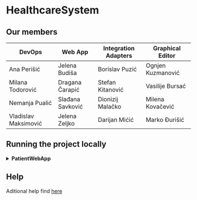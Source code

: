 # HealthcareSystem

## Our members

| DevOps               | Web App          | Integration Adapters | Graphical Editor  |
| -------------------- | ---------------- | -------------------- | ----------------- | 
| Ana Perišić          | Jelena Budiša    | Borislav Puzić   	 | Ognjen Kuzmanović |
| Milana Todorović     | Dragana Čarapić  | Stefan Kitanović 	 | Vasilije Bursać   |
| Nemanja Pualić       | Slađana Savković | Dionizij Malačko 	 | Milena Kovačević  |
| Vladislav Maksimović | Jelena Zeljko    | Darijan Mićić    	 | Marko Đurišić     |


## Running the project locally
<details>
  <summary><b>PatientWebApp</b> </summary> 
<br>  
<i>Necessary components:</i> PatientWebApp, PatientService, database (MySQL for Development environment, Postgres for Test environment)<br><br>
  
Quick launch methods are currently provided for the Test environment (both will run the PatientWebApp on port 8181):
- <b>PowerShell scripts</b><br>
  Scripts for launch (<i>pwa-up.ps1</i>) and shutdown (<i>pwa-down.ps1</i>) are in the repository root.
  - <i>Prerequisites:</i>  PowerShell, Docker, Docker Compose, .NET Core CLI, free port 8181 (or edit Compose file locally to change port)
  - <i>Usage</i>:  <br><code>.\pwa-up [-noDbBuild] [-noServiceBuild]</code>
  <br>Use the <code>-noDbBuild</code> flag if the Docker image for the initialized database has already been built and there have been no changes to the data model. It's recommended to use this whenever possible since building the database image slows down the launch significantly. 
  <br>Use the <code>-noServiceBuild</code> flag if the service Docker images have already been built and there have been no changes.
  <br><code>.\pwa-down [-rmi]</code>
  <br>Use the <code>-rmi</code> flag to remove the service Docker images during shutdown.
- <b>Docker Compose file</b> (<i>HealthcareSystem/docker-compose.pwa.yaml</i>)
  <br>If the PowerShell scripts are inconvenient, use the Compose file directly.
  - <i>Prerequisites:</i> Docker, Docker Compose, free port 8181 (or edit Compose file locally to change port)
  - <i>Usage</i>: See the PowerShell scripts for an example of usage. In order for the Compose file to work correctly, the solution needs to be published with the Release configuration, and the Docker image for the database (<i>HealthcareSystem/Dockerfile.postgre</i>) with needs to be built separately with the name <i>seeded-database</i>.
</details> 

## Help
Aditional help find [here](https://github.com/PSW-2020-ORG4/Organization-Help)

